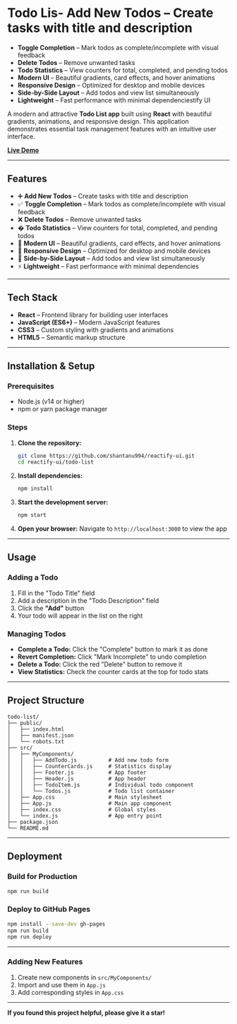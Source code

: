 # Todo Lis- **Add New Todos** – Create tasks with title and description
- **Toggle Completion** – Mark todos as complete/incomplete with visual feedback
- **Delete Todos** – Remove unwanted tasks
- **Todo Statistics** – View counters for total, completed, and pending todos
- **Modern UI** – Beautiful gradients, card effects, and hover animations
- **Responsive Design** – Optimized for desktop and mobile devices
- **Side-by-Side Layout** – Add todos and view list simultaneously
- **Lightweight** – Fast performance with minimal dependenciestify UI

A modern and attractive **Todo List app** built using **React** with beautiful gradients, animations, and responsive design. This application demonstrates essential task management features with an intuitive user interface.

**[Live Demo](https://shantanu994.github.io/reactify-ui/)**

---

## Features

- ➕ **Add New Todos** – Create tasks with title and description
- ✅ **Toggle Completion** – Mark todos as complete/incomplete with visual feedback
- ❌ **Delete Todos** – Remove unwanted tasks
- � **Todo Statistics** – View counters for total, completed, and pending todos
- 🎨 **Modern UI** – Beautiful gradients, card effects, and hover animations
- 📱 **Responsive Design** – Optimized for desktop and mobile devices
- 🔄 **Side-by-Side Layout** – Add todos and view list simultaneously
- ⚡ **Lightweight** – Fast performance with minimal dependencies

---

## Tech Stack

- **React** – Frontend library for building user interfaces
- **JavaScript (ES6+)** – Modern JavaScript features
- **CSS3** – Custom styling with gradients and animations
- **HTML5** – Semantic markup structure

---

## Installation & Setup

### Prerequisites
- Node.js (v14 or higher)
- npm or yarn package manager

### Steps

1. **Clone the repository:**
   ```bash
   git clone https://github.com/shantanu994/reactify-ui.git
   cd reactify-ui/todo-list
   ```

2. **Install dependencies:**
   ```bash
   npm install
   ```

3. **Start the development server:**
   ```bash
   npm start
   ```

4. **Open your browser:**
   Navigate to `http://localhost:3000` to view the app

---

## Usage

### Adding a Todo
1. Fill in the "Todo Title" field
2. Add a description in the "Todo Description" field
3. Click the **"Add"** button
4. Your todo will appear in the list on the right

### Managing Todos
- **Complete a Todo:** Click the "Complete" button to mark it as done
- **Revert Completion:** Click "Mark Incomplete" to undo completion
- **Delete a Todo:** Click the red "Delete" button to remove it
- **View Statistics:** Check the counter cards at the top for todo stats

---

## Project Structure

```
todo-list/
├── public/
│   ├── index.html
│   ├── manifest.json
│   └── robots.txt
├── src/
│   ├── MyComponents/
│   │   ├── AddTodo.js          # Add new todo form
│   │   ├── CounterCards.js     # Statistics display
│   │   ├── Footer.js           # App footer
│   │   ├── Header.js           # App header
│   │   ├── TodoItem.js         # Individual todo component
│   │   └── Todos.js            # Todo list container
│   ├── App.css                 # Main stylesheet
│   ├── App.js                  # Main app component
│   ├── index.css               # Global styles
│   └── index.js                # App entry point
├── package.json
└── README.md
```
---

## Deployment

### Build for Production
```bash
npm run build
```

### Deploy to GitHub Pages
```bash
npm install --save-dev gh-pages
npm run build
npm run deploy
```
---

### Adding New Features
1. Create new components in `src/MyComponents/`
2. Import and use them in `App.js`
3. Add corresponding styles in `App.css`

---

**If you found this project helpful, please give it a star!**

   
